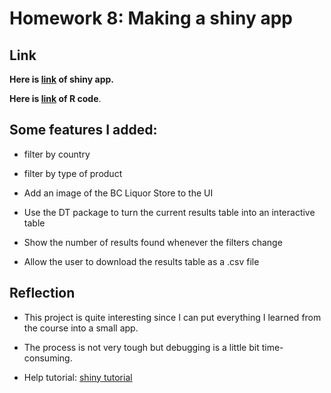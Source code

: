 
# Homework 8: Making a shiny app

## Link

**Here is [link](https://qinxinlin.shinyapps.io/BCLapp/) of shiny app.**

**Here is [link](https://github.com/STAT545-UBC-students/hw08-QinxinLin/blob/master/BCLapp/BCLApp/app.R) of R code**.

## Some features I added:

* filter by country

* filter by type of product

* Add an image of the BC Liquor Store to the UI

* Use the DT package to turn the current results table into an interactive table

* Show the number of results found whenever the filters change

* Allow the user to download the results table as a .csv file

## Reflection

* This project is quite interesting since I can put everything I learned from the course into a small app. 

* The process is not very tough but debugging is a little bit time-consuming. 

* Help tutorial: [shiny tutorial](https://shiny.rstudio.com/tutorial/written-tutorial/lesson1/)


